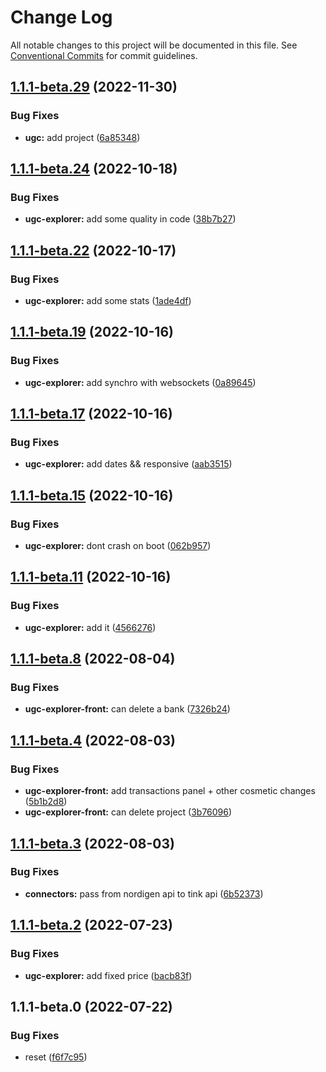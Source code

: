 # Change Log

All notable changes to this project will be documented in this file.
See [Conventional Commits](https://conventionalcommits.org) for commit guidelines.

## [1.1.1-beta.29](https://github.com/clabroche-org/monorepo/compare/v1.1.1-beta.28...v1.1.1-beta.29) (2022-11-30)

### Bug Fixes

* **ugc:** add project ([6a85348](https://github.com/clabroche-org/monorepo/commit/6a8534809d28432ec9914c823fcc6bd5ed7fc128))

## [1.1.1-beta.24](https://github.com/clabroche-org/monorepo/compare/v1.1.1-beta.23...v1.1.1-beta.24) (2022-10-18)

### Bug Fixes

* **ugc-explorer:** add some quality in code ([38b7b27](https://github.com/clabroche-org/monorepo/commit/38b7b2728ab62342d442941e685aaf46999d3841))

## [1.1.1-beta.22](https://github.com/clabroche-org/monorepo/compare/v1.1.1-beta.21...v1.1.1-beta.22) (2022-10-17)

### Bug Fixes

* **ugc-explorer:** add some stats ([1ade4df](https://github.com/clabroche-org/monorepo/commit/1ade4dfbb7989d178e873f5f7496ae7cb70e3c0e))

## [1.1.1-beta.19](https://github.com/clabroche-org/monorepo/compare/v1.1.1-beta.18...v1.1.1-beta.19) (2022-10-16)

### Bug Fixes

* **ugc-explorer:** add synchro with websockets ([0a89645](https://github.com/clabroche-org/monorepo/commit/0a89645a812375ea8601eae3a57e26bb1ec2a4fc))

## [1.1.1-beta.17](https://github.com/clabroche-org/monorepo/compare/v1.1.1-beta.16...v1.1.1-beta.17) (2022-10-16)

### Bug Fixes

* **ugc-explorer:** add dates &&  responsive ([aab3515](https://github.com/clabroche-org/monorepo/commit/aab3515f817cd3a24b8ffa529787dfe916647e28))

## [1.1.1-beta.15](https://github.com/clabroche-org/monorepo/compare/v1.1.1-beta.14...v1.1.1-beta.15) (2022-10-16)

### Bug Fixes

* **ugc-explorer:** dont crash on boot ([062b957](https://github.com/clabroche-org/monorepo/commit/062b9575e7de7a6340ac4303d514ca6f4ca90363))

## [1.1.1-beta.11](https://github.com/clabroche-org/monorepo/compare/v1.1.1-beta.10...v1.1.1-beta.11) (2022-10-16)

### Bug Fixes

* **ugc-explorer:** add it ([4566276](https://github.com/clabroche-org/monorepo/commit/45662766b3fe3e12930ecb73d97d27424eb701b2))

## [1.1.1-beta.8](https://github.com/clabroche-org/monorepo/compare/v1.1.1-beta.7...v1.1.1-beta.8) (2022-08-04)

### Bug Fixes

* **ugc-explorer-front:** can delete a bank ([7326b24](https://github.com/clabroche-org/monorepo/commit/7326b246444964fd200a66feb335cb2423fa8ea8))

## [1.1.1-beta.4](https://github.com/clabroche-org/monorepo/compare/v1.1.1-beta.3...v1.1.1-beta.4) (2022-08-03)

### Bug Fixes

* **ugc-explorer-front:** add transactions panel + other cosmetic changes ([5b1b2d8](https://github.com/clabroche-org/monorepo/commit/5b1b2d8eec7e66840dbb70d097526c5090d7a2fb))
* **ugc-explorer-front:** can delete project ([3b76096](https://github.com/clabroche-org/monorepo/commit/3b7609683db10bb5a86b778f229190391061a702))

## [1.1.1-beta.3](https://github.com/clabroche-org/monorepo/compare/v1.1.1-beta.2...v1.1.1-beta.3) (2022-08-03)

### Bug Fixes

* **connectors:** pass from nordigen api to tink api ([6b52373](https://github.com/clabroche-org/monorepo/commit/6b52373a9d8a0358828db9f52e92d0263d71ed86))

## [1.1.1-beta.2](https://github.com/clabroche-org/monorepo/compare/v1.1.1-beta.1...v1.1.1-beta.2) (2022-07-23)

### Bug Fixes

* **ugc-explorer:** add fixed price ([bacb83f](https://github.com/clabroche-org/monorepo/commit/bacb83f4031aa264b9219c7247542bd76534e560))

## 1.1.1-beta.0 (2022-07-22)

### Bug Fixes

* reset ([f6f7c95](https://github.com/clabroche-org/monorepo/commit/f6f7c951528ccd69d917a951f496ef8a308183c8))
